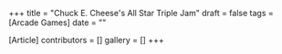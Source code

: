 +++
title = "Chuck E. Cheese's All Star Triple Jam"
draft = false
tags = [Arcade Games]
date = ""

[Article]
contributors = []
gallery = []
+++